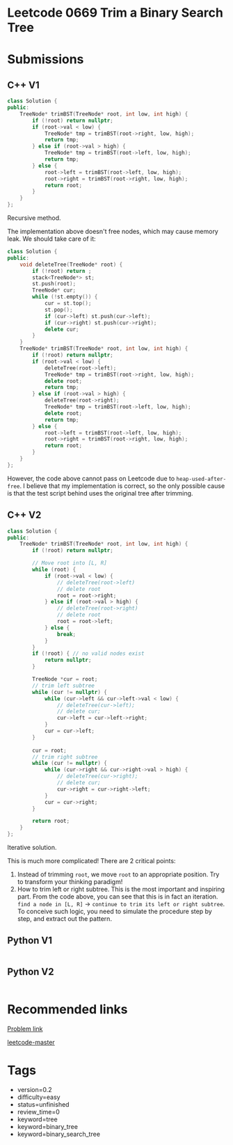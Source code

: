 # Leetcode 0669 Trim a Binary Search Tree

# Submissions

## C++ V1

```C++
class Solution {
public:
    TreeNode* trimBST(TreeNode* root, int low, int high) {
        if (!root) return nullptr;
        if (root->val < low) {
            TreeNode* tmp = trimBST(root->right, low, high);
            return tmp;
        } else if (root->val > high) {
            TreeNode* tmp = trimBST(root->left, low, high);
            return tmp;
        } else {
            root->left = trimBST(root->left, low, high);
            root->right = trimBST(root->right, low, high);
            return root;
        }
    }
};
```

Recursive method.

The implementation above doesn't free nodes, which may cause memory leak. We should take care of it:

```C++
class Solution {
public:
    void deleteTree(TreeNode* root) {
        if (!root) return ;
        stack<TreeNode*> st;
        st.push(root);
        TreeNode* cur;
        while (!st.empty()) {
            cur = st.top();
            st.pop();
            if (cur->left) st.push(cur->left);
            if (cur->right) st.push(cur->right);
            delete cur;
        }
    }
    TreeNode* trimBST(TreeNode* root, int low, int high) {
        if (!root) return nullptr;
        if (root->val < low) {
            deleteTree(root->left);
            TreeNode* tmp = trimBST(root->right, low, high);
            delete root;
            return tmp;
        } else if (root->val > high) {
            deleteTree(root->right);
            TreeNode* tmp = trimBST(root->left, low, high);
            delete root;
            return tmp;
        } else {
            root->left = trimBST(root->left, low, high);
            root->right = trimBST(root->right, low, high);
            return root;
        }
    }
};
```

However, the code above cannot pass on Leetcode due to `heap-used-after-free`. I believe that my implementation is correct, so the only possible cause is that the test script behind uses the original tree after trimming.

## C++ V2

```C++
class Solution {
public:
    TreeNode* trimBST(TreeNode* root, int low, int high) {
        if (!root) return nullptr;

        // Move root into [L, R]
        while (root) {
            if (root->val < low) {
                // deleteTree(root->left)
                // delete root
                root = root->right;
            } else if (root->val > high) {
                // deleteTree(root->right)
                // delete root
                root = root->left;
            } else {
                break;
            }
        }
        if (!root) { // no valid nodes exist
            return nullptr;
        }

        TreeNode *cur = root;
        // trim left subtree
        while (cur != nullptr) {
            while (cur->left && cur->left->val < low) {
                // deleteTree(cur->left);
                // delete cur;
                cur->left = cur->left->right;
            }
            cur = cur->left;
        }
        
        cur = root;
        // trim right subtree
        while (cur != nullptr) {
            while (cur->right && cur->right->val > high) {
                // deleteTree(cur->right);
                // delete cur;
                cur->right = cur->right->left;
            }
            cur = cur->right;
        }

        return root;
    }
};
```

Iterative solution.

This is much more complicated! There are 2 critical points:

1. Instead of trimming `root`, we move `root` to an appropriate position. Try to transform your thinking paradigm!
2. How to trim left or right subtree. This is the most important and inspiring part. From the code above, you can see that this is in fact an iteration. `find a node in [L, R]` -> `continue to trim its left or right subtree`. To conceive such logic, you need to simulate the procedure step by step, and extract out the pattern.


## Python V1

```python
```



## Python V2

```python

```


# Recommended links

[Problem link](https://leetcode.com/problems/trim-a-binary-search-tree/description/)

[leetcode-master](https://github.com/youngyangyang04/leetcode-master/blob/master/problems/0669.%E4%BF%AE%E5%89%AA%E4%BA%8C%E5%8F%89%E6%90%9C%E7%B4%A2%E6%A0%91.md)


# Tags

- version=0.2
- difficulty=easy
- status=unfinished
- review_time=0
- keyword=tree
- keyword=binary_tree
- keyword=binary_search_tree